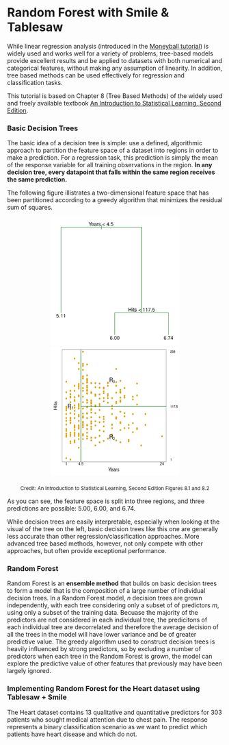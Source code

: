 # Random Forest with Smile & Tablesaw

While linear regression analysis (introduced in the <a href="https://jtablesaw.github.io/tablesaw/userguide/ml/Moneyball%20Linear%20regression">Moneyball tutorial</a>) is widely used and works well for a variety of problems, tree-based models provide excellent results and be applied to datasets with both numerical and categorical features, without making any assumption of linearity. In addition, tree based methods can be used effectively for regression and classification tasks. 
 
This tutorial is based on Chapter 8 (Tree Based Methods) of the widely used and freely available textbook <a href="https://www.statlearning.com/">An Introduction to Statistical Learning, Second Edition</a>.

### Basic Decision Trees

The basic idea of a decision tree is simple: use a defined, algorithmic approach to partition the feature space of a dataset into regions in order to make a prediction. For a regression task, this prediction is simply the mean of the response variable for all training observations in the region. **In any decision tree, every datapoint that falls within the same region receives the same prediction.**

The following figure illistrates a two-dimensional feature space that has been partitioned according to a greedy algorithm that minimizes the residual sum of squares. 

<p align="center">
<img src="https://github.com/jbsooter/tablesaw/blob/6856ae9e92648ad1dfbb62f1ff09e744eebe4154/docs/userguide/images/ml/random_forest/Decision_Tree_8.1.jpg" width="300" height = "300"><img src="https://github.com/jbsooter/tablesaw/blob/6856ae9e92648ad1dfbb62f1ff09e744eebe4154/docs/userguide/images/ml/random_forest/Decision_Tree_8.2.jpg" width="300" height = "300">
</p>

<p align="center">
<sub>Credit: An Introduction to Statistical Learning, Second Edition Figures 8.1 and 8.2</sub>
</p>

As you can see, the feature space is split into three regions, and three predictions are possible: 5.00, 6.00, and 6.74. 

While decision trees are easily interpretable, especially when looking at the visual of the tree on the left, basic decision trees like this one are generally less accurate than other regression/classification approaches. More advanced tree based methods, however, not only compete with other approaches, but often provide exceptional performance. 

### Random Forest

Random Forest is an **ensemble method** that builds on basic decision trees to form a model that is the composition of a large number of individual decision trees. In a Random Forest model, *n* decision trees are grown independently, with each tree considering only a subset of of predictors *m*, using only a subset of the training data. Becuase the majority of the predictors are not considered in each individual tree, the predicitons of each individual tree are decorrelated and therefore the average decision of all the trees in the model will have lower variance and be of greater predictive value. The greedy algorithm used to construct decision trees is heavily influenced by strong predictors, so by excluding a number of predictors when each tree in the Random Forest is grown, the model can explore the predictive value of other features that previously may have been largely ignored. 

### Implementing Random Forest for the Heart dataset using Tablesaw + Smile

The Heart dataset contains 13 qualitative and quantitative predictors for 303 patients who sought medical attention due to chest pain. The response represents a binary classification scenario as we want to predict which patients have heart disease and which do not. 



